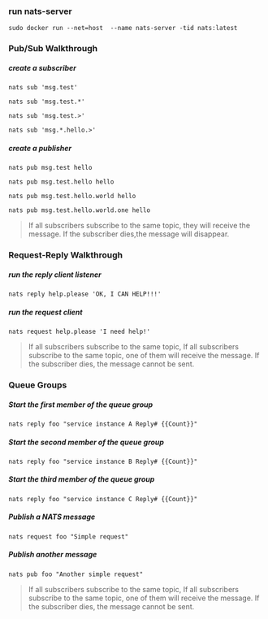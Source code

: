 ### run nats-server
```shell
sudo docker run --net=host  --name nats-server -tid nats:latest

```
### Pub/Sub Walkthrough
##### create a subscriber
```shell
nats sub 'msg.test'
```
```shell
nats sub 'msg.test.*'
```
```shell
nats sub 'msg.test.>'
```
```shell
nats sub 'msg.*.hello.>'
```

##### create a publisher  
```shell
nats pub msg.test hello
```
```shell
nats pub msg.test.hello hello
```
```shell
nats pub msg.test.hello.world hello
```
```shell
nats pub msg.test.hello.world.one hello
```

>If all subscribers subscribe to the same topic, they will receive the message.
>If the subscriber dies,the message will disappear.


### Request-Reply Walkthrough
##### run the reply client listener
```shell
nats reply help.please 'OK, I CAN HELP!!!'
```

##### run the request client
```shell
nats request help.please 'I need help!'
```

>If all subscribers subscribe to the same topic, If all subscribers subscribe to the same topic, one of them will receive the message.
>If the subscriber dies, the message cannot be sent.

### Queue Groups
##### Start the first member of the queue group
```shell
nats reply foo "service instance A Reply# {{Count}}"
```
##### Start the second member of the queue group
```shell
nats reply foo "service instance B Reply# {{Count}}"
```
##### Start the third  member of the queue group
```shell
nats reply foo "service instance C Reply# {{Count}}"
```

##### Publish a NATS message
```shell
nats request foo "Simple request"
```
##### Publish another message
```shell
nats pub foo "Another simple request"
```
>If all subscribers subscribe to the same topic, If all subscribers subscribe to the same topic, one of them will receive the message.
>If the subscriber dies, the message cannot be sent.
